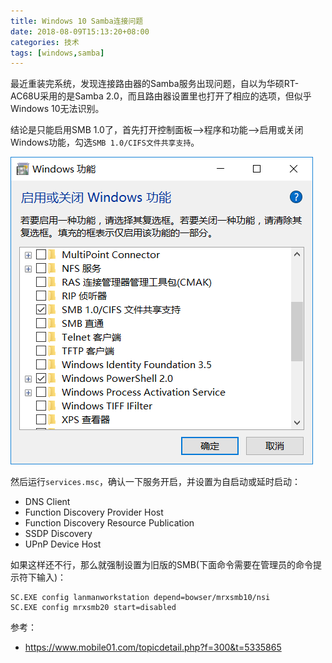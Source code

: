 ```yaml
---
title: Windows 10 Samba连接问题
date: 2018-08-09T15:13:20+08:00
categories: 技术
tags: [windows,samba]
---
```


最近重装完系统，发现连接路由器的Samba服务出现问题，自以为华硕RT-AC68U采用的是Samba 2.0，而且路由器设置里也打开了相应的选项，但似乎Windows 10无法识别。

结论是只能启用SMB 1.0了，首先打开控制面板-->程序和功能-->启用或关闭Windows功能，勾选`SMB 1.0/CIFS文件共享支持`。

![](/uploads/2018/08/windows-components.png)<!--more-->

然后运行`services.msc`，确认一下服务开启，并设置为自启动或延时启动：

- DNS Client
- Function Discovery Provider Host
- Function Discovery Resource Publication
- SSDP Discovery
- UPnP Device Host

如果这样还不行，那么就强制设置为旧版的SMB(下面命令需要在管理员的命令提示符下输入)：

```dos
SC.EXE config lanmanworkstation depend=bowser/mrxsmb10/nsi
SC.EXE config mrxsmb20 start=disabled
```
参考：

- https://www.mobile01.com/topicdetail.php?f=300&t=5335865
